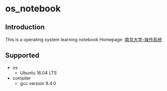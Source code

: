 # os_notebook
## Introduction
This is a operating system learning notebook
Homepage :[南京大学-操作系统](https://www.bilibili.com/video/BV1N741177F5?p=3&spm_id_from=pageDriver)
## Supported
- os
  - Ubuntu 16.04 LTS
- compiler
  - gcc version 9.4.0
    
